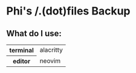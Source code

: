 # Phi's /.(dot)files Backup

## What do I use:

<table>
<tr>
    <th>terminal</th>
    <td>alacritty</td>
</tr>
<tr>
    <th>editor</th>
    <td>neovim</td>
</tr>
